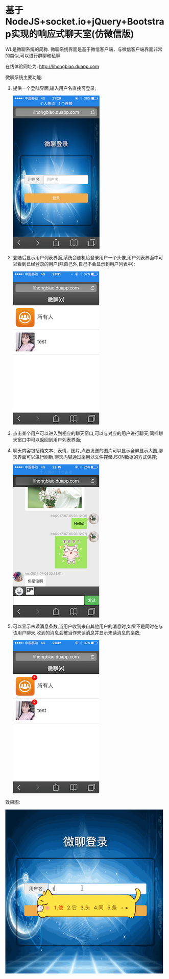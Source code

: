 # 基于NodeJS+socket.io+jQuery+Bootstrap实现的响应式聊天室(仿微信版)
WL是微聊系统的简称. 微聊系统界面是基于微信客户端，与微信客户端界面非常的类似,可以进行群聊和私聊.

在线体验网址为: http://lihongbiao.duapp.com

微聊系统主要功能:
1. 提供一个登陆界面,输入用户名直接可登录;

   ![](./cover_pics/login.png)
2. 登陆后显示用户列表界面,系统会随机给登录用户一个头像,用户列表界面中可以看到已经登录的用户(除自己外,自己不会显示到用户列表中);
   
   ![](./cover_pics/userList.png)
3. 点击某个用户可以进入到相应的聊天窗口,可以与对应的用户进行聊天;同样聊天窗口中可以返回到用户列表界面;
4. 聊天内容包括纯文本、表情、图片,点击发送的图片可以显示全屏显示大图,聊天界面可以进行刷新,聊天内容通过采用以文件存储JSON数据的方式保存;

   ![](./cover_pics/chat.png)
5. 可以显示未读消息条数,当用户收到来自其他用户的消息时,如果不是同时在与该用户聊天,收到的消息会被当作未读消息并显示未读消息的条数;
   
   ![](./cover_pics/unRead.png)

效果图:

![](./cover_pics/effects.gif)
